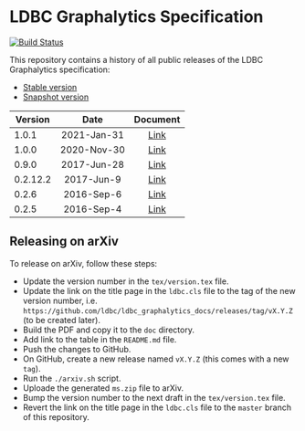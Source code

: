LDBC Graphalytics Specification
===============================

[![Build Status](https://travis-ci.com/ldbc/ldbc_graphalytics_docs.svg?branch=master)](https://travis-ci.com/ldbc/ldbc_graphalytics_docs)

This repository contains a history of all public releases of the LDBC Graphalytics specification:
* [Stable version](https://github.com/ldbc/ldbc_graphalytics_docs/raw/master/doc/LDBC-Graphalytics_tech-specs_v1.0.1.pdf)
* [Snapshot version](http://ldbc.github.io/ldbc_graphalytics_docs/graphalytics_spec.pdf)

| Version | Date | Document | 
|-------------|:-------------:|:-------------:|
| 1.0.1 | 2021-Jan-31 | [Link](https://github.com/ldbc/ldbc_graphalytics_docs/raw/master/doc/LDBC-Graphalytics_tech-specs_v1.0.1.pdf) |
| 1.0.0 | 2020-Nov-30 | [Link](https://github.com/ldbc/ldbc_graphalytics_docs/raw/master/doc/LDBC-Graphalytics_tech-specs_v1.0.0.pdf) |
| 0.9.0 | 2017-Jun-28 | [Link](https://github.com/ldbc/ldbc_graphalytics_docs/raw/master/doc/LDBC-Graphalytics_tech-specs_v0.9.0.pdf) |
| 0.2.12.2 | 2017-Jun-9 | [Link](https://github.com/ldbc/ldbc_graphalytics_docs/raw/master/doc/LDBC-Graphalytics_tech-specs_v0.2.12.2.pdf) |
| 0.2.6 | 2016-Sep-6 | [Link](https://github.com/ldbc/ldbc_graphalytics_docs/raw/master/doc/LDBC-Graphalytics_tech-specs_v0.2.6.pdf) |
| 0.2.5 | 2016-Sep-4 | [Link](https://github.com/ldbc/ldbc_graphalytics_docs/raw/master/doc/LDBC-Graphalytics_tech-specs_v0.2.5.pdf) |

## Releasing on arXiv

To release on arXiv, follow these steps:

* Update the version number in the `tex/version.tex` file.
* Update the link on the title page in the `ldbc.cls` file to the tag of the new version number, i.e. `https://github.com/ldbc/ldbc_graphalytics_docs/releases/tag/vX.Y.Z` (to be created later).
* Build the PDF and copy it to the `doc` directory.
* Add link to the table in the `README.md` file.
* Push the changes to GitHub.
* On GitHub, create a new release named `vX.Y.Z` (this comes with a new `tag`).
* Run the `./arxiv.sh` script.
* Uploade the generated `ms.zip` file to arXiv.
* Bump the version number to the next draft in the `tex/version.tex` file.
* Revert the link on the title page in the `ldbc.cls` file to the `master` branch of this repository.
